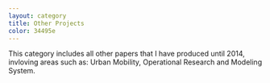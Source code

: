 ```yaml
---
layout: category
title: Other Projects
color: 34495e
---
```

This category includes all other papers that I have produced until 2014, invloving areas such as: Urban Mobility, Operational Research and Modeling System.